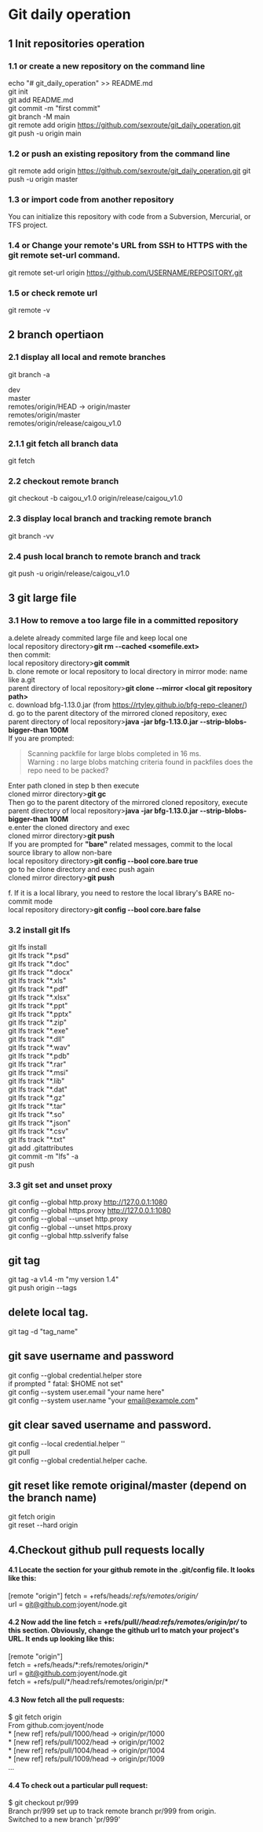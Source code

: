 # Git daily operation
## 1 Init repositories operation

### 1.1 or create a new repository on the command line
echo "# git_daily_operation" >> README.md  
git init  
git add README.md   
git commit -m "first commit"  
git branch -M main  
git remote add origin https://github.com/sexroute/git_daily_operation.git  
git push -u origin main  

### 1.2 or push an existing repository from the command line
git remote add origin https://github.com/sexroute/git_daily_operation.git
git push -u origin master    

### 1.3 or import code from another repository
You can initialize this repository with code from a Subversion, Mercurial, or TFS project.   

### 1.4 or Change your remote's URL from SSH to HTTPS with the git remote set-url command.
git remote set-url origin https://github.com/USERNAME/REPOSITORY.git

### 1.5 or check remote url
git remote -v

## 2 branch opertiaon  
  
### 2.1 display all local and remote branches
git branch -a  

dev  
master  
remotes/origin/HEAD -> origin/master  
remotes/origin/master  
remotes/origin/release/caigou_v1.0  

### 2.1.1 git fetch all branch data
git fetch  
### 2.2 checkout remote branch
git checkout -b caigou_v1.0 origin/release/caigou_v1.0     
 
### 2.3 display local branch and tracking remote branch
git branch -vv
 
### 2.4 push local branch to remote branch and track
git push -u origin/release/caigou_v1.0

## 3 git large file
### 3.1 How to remove a too large file in a committed repository
a.delete already commited large file and keep local one  
local repository directory>**git rm --cached <somefile.ext>**  
then commit:  
local repository directory>**git commit**  
b. clone remote or local repository to local directory in mirror mode: name like a.git  
parent directory of local repository>**git clone --mirror \<local git repository path>**  
c. download bfg-1.13.0.jar  (from https://rtyley.github.io/bfg-repo-cleaner/)  
d. go to the parent ditectory of the mirrored cloned repository, exec  
parent directory of local repository>**java -jar bfg-1.13.0.jar --strip-blobs-bigger-than 100M**  
If you are prompted:  
>Scanning packfile for large blobs completed in 16 ms.  
>Warning : no large blobs matching criteria found in packfiles does the repo need to be packed?  

Enter path cloned in step b then execute  
cloned mirror directory>**git gc**  
Then go to the parent ditectory of the mirrored cloned repository, execute  
parent directory of local repository>**java -jar bfg-1.13.0.jar --strip-blobs-bigger-than 100M <path cloned in step b>**  
e.enter the cloned directory and exec   
cloned mirror directory>**git push**  
If you are prompted for **"bare"** related messages, commit to the local source library to allow non-bare  
local repository directory>**git config --bool core.bare true**   
go to he clone directory and exec push again  
cloned mirror directory>**git push**  

f. If it is a local library, you need to restore the local library's BARE no-commit mode  
local repository directory>**git config --bool core.bare false**  
### 3.2 install git lfs
git lfs install  
git lfs track "\*.psd"  
git lfs track "\*.doc"  
git lfs track "\*.docx"  
git lfs track "\*.xls"  
git lfs track "\*.pdf"  
git lfs track "\*.xlsx"  
git lfs track "\*.ppt"  
git lfs track "\*.pptx"  
git lfs track "\*.zip"  
git lfs track "\*.exe"  
git lfs track "\*.dll"  
git lfs track "\*.wav"  
git lfs track "\*.pdb"  
git lfs track "\*.rar"  
git lfs track "\*.msi"  
git lfs track "\*.lib"  
git lfs track "\*.dat"  
git lfs track "\*.gz"  
git lfs track "\*.tar"  
git lfs track "\*.so"  
git lfs track "\*.json"  
git lfs track "\*.csv"  
git lfs track "\*.txt"  
git add .gitattributes  
git commit -m "lfs" -a  
git push  

### 3.3 git set and unset proxy
git config --global http.proxy http://127.0.0.1:1080  
git config --global https.proxy http://127.0.0.1:1080  
git config --global --unset http.proxy  
git config --global --unset https.proxy  
git config --global http.sslverify false  

## git tag  
git tag -a v1.4 -m "my version 1.4"  
git push origin --tags  
## delete local tag. 
git tag -d  "tag_name"
  

## git save username and password
git config --global credential.helper store  
if prompted " fatal: $HOME not set"  
git config --system user.email "your name here"  
git config --system user.name "your email@example.com"  
	
## git clear saved username and password. 
git config --local credential.helper ''  
git pull  
git config --global credential.helper cache. 


## git reset like remote original/master (depend on the branch name)
git fetch origin  
git reset --hard origin  

## 4.Checkout github pull requests locally
#### 4.1 Locate the section for your github remote in the .git/config file. It looks like this:  
[remote "origin"]
	fetch = +refs/heads/*:refs/remotes/origin/*  
	url = git@github.com:joyent/node.git  
#### 4.2 Now add the line fetch = +refs/pull/*/head:refs/remotes/origin/pr/* to this section. Obviously, change the github url to match your project's URL. It ends up looking like this:  
  [remote "origin"]  
	fetch = +refs/heads/\*:refs/remotes/origin/\*  
	url = git@github.com:joyent/node.git  
	fetch = +refs/pull/\*/head:refs/remotes/origin/pr/\*  
#### 4.3 Now fetch all the pull requests:  
  $ git fetch origin  
    From github.com:joyent/node  
    * [new ref]         refs/pull/1000/head -> origin/pr/1000  
    * [new ref]         refs/pull/1002/head -> origin/pr/1002  
    * [new ref]         refs/pull/1004/head -> origin/pr/1004  
    * [new ref]         refs/pull/1009/head -> origin/pr/1009  
  ...  
#### 4.4 To check out a particular pull request:  
  $ git checkout pr/999  
  Branch pr/999 set up to track remote branch pr/999 from origin.  
  Switched to a new branch 'pr/999'
  
  

